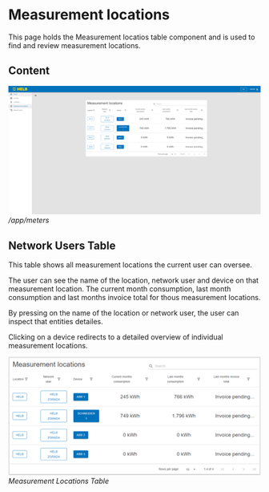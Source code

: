 # Measurement locations

This page holds the Measurement locatios table component and is used to find and
review measurement locations.

## Content

![ENMeasurementLocationsPage](../../../assets/ENMeasurementLocationsPage.png)
_/app/meters_

## Network Users Table

This table shows all measurement locations the current user can oversee.

The user can see the name of the location, network user and device on that
measurement location. The current month consumption, last month consumption and
last months invoice total for thous measurement locations.

By pressing on the name of the location or network user, the user can inspect
that entities detailes.

Clicking on a device redirects to a detailed overview of individual measurement
locations.

![ENNetworkUsersTable](../../../assets/ENMeasurementLocationsTable.png)
_Measurement Locations Table_
